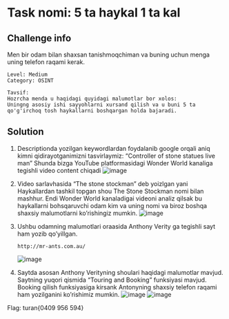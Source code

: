 # Task nomi: 5 ta haykal 1 ta kal

## Challenge info
Men bir odam bilan shaxsan tanishmoqchiman va buning uchun menga uning telefon raqami kerak.

```text
Level: Medium
Category: OSINT

Tavsif:
Hozrcha menda u haqidagi quyidagi malumotlar bor xolos:
Uningng asosiy ishi sayyohlarni xursand qilish va u buni 5 ta qo'g'irchoq tosh haykallarni boshqargan holda bajaradi.
```

## Solution
1. Descriptionda yozilgan keywordlardan foydalanib google orqali aniq kimni qidirayotganimizni tasvirlaymiz:
  “Controller of stone statues live man”
  Shunda bizga YouTube platformasidagi Wonder World kanaliga tegishli video content chiqadi
  ![image](https://github.com/user-attachments/assets/dc091c8d-87fc-4955-a80c-b0292df9b52f)

2. Video sarlavhasida “The stone stockman” deb yoizlgan yani Haykallardan tashkil topgan shou The Stone Stockman nomi bilan mashhur. Endi Wonder World kanaladigai videoni analiz qilsak bu haykallarni bohsqaruvchi odam kim va uning nomi va biroz boshqa shaxsiy malumotlarni ko’rishingiz mumkin.
   ![image](https://github.com/user-attachments/assets/b6ca92b0-0ec5-4975-bbd4-f2303a0fd2be)

3. Ushbu odamning malumotlari oraasida Anthony Verity ga tegishli sayt ham yozib qo’yillgan.
   ```
   http://mr-ants.com.au/
   ```
   ![image](https://github.com/user-attachments/assets/843c249c-c077-43d5-ade8-8c30c9196410)

4. Saytda asosan Anthony Verityning shoulari haqidagi malumotlar mavjud. Saytning yuqori qismida “Touring and Booking” funksiyasi mavjud. Booking qilish funksiyasiga kirsank Antonyning shaxsiy telefon raqami ham yozilganini ko’rishimiz mumkin.
   ![image](https://github.com/user-attachments/assets/3ae02533-cbe4-4e24-a159-28b4e999cda0)
   ![image](https://github.com/user-attachments/assets/69f00561-8242-412f-9e32-af91e9218244)

Flag: turan{0409 956 594}
